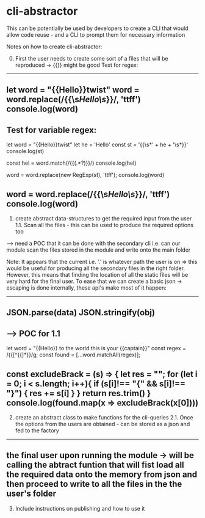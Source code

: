 # cli-abstractor
This can be potentially be used by developers to create a CLI that would allow code reuse - and a CLI to prompt them for necessary information


Notes on how to create cli-abstractor:

0. First the user needs to create some sort of a files that will be reproduced -> {{}} might be good
Test for regex:
----------------
let word = "{{Hello}}twist"
word = word.replace(/{{\s*Hello\s*}}/, 'ttff')
console.log(word)
------------------
Test for variable regex:
--------------
let word = "{{Hello}}twist"
let he = 'Hello'
const st = '{{\\s*' + he + '\\s*}}'
console.log(st)

const hel = word.match(/{{(.*?)}}/)
console.log(hel)

word = word.replace(new RegExp(st), 'ttff');
console.log(word)

word = word.replace(/{{\s*Hello\s*}}/, 'ttff')
console.log(word)
----------------

1. create abstract data-structures to get the required input from the user
1.1. Scan all the files - this can be used to produce the required options too

--> need a POC that it can be done with the secondary cli i.e. can our module scan the files stored in the module and write onto the main folder

Note: It appears that the current i.e. '.' is whatever path the user is on => this would be useful for producing all the secondary files in the right folder.
However, this means that finding the location of all the static files will be very hard for the final user.
To ease that we can create a basic json -> escaping is done internally, these api's make most of it happen:

------------
JSON.parse(data)
JSON.stringify(obj)
-------------

--> POC for 1.1
------
let word = "{{Hello}} to the world this is your {{captain}}"
const regex = /{{[^{{]*}}/g;
const found = [...word.matchAll(regex)];

const excludeBrack = (s) => {
  let res = "";
  for (let i = 0; i < s.length; i++){
    if (s[i]!== "{" && s[i]!== "}")
    {
      res += s[i]
    }
  }
  return res.trim()
}
console.log(found.map(x => excludeBrack(x[0])))
------


2. create an abstract class to make functions for the cli-queries 
2.1. Once the options from the users are obtained - can be stored as a json and fed to the factory

----
the final user upon running the module -> will be calling the abtract funtion that will fist load all the required data onto the memory from json and then proceed 
to write to all the files in the the user's folder
----



3. Include instructions on publishing and how to use it 